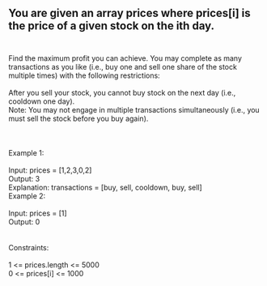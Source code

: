 ## You are given an array prices where prices[i] is the price of a given stock on the ith day. <br> <br> 
Find the maximum profit you can achieve. You may complete as many transactions as you like (i.e., buy one and sell one share of the stock multiple times) with the following restrictions: <br> <br> 
After you sell your stock, you cannot buy stock on the next day (i.e., cooldown one day). <br> 
Note: You may not engage in multiple transactions simultaneously (i.e., you must sell the stock before you buy again). <br> <br> <br> <br> 
Example 1: <br> <br> 
Input: prices = [1,2,3,0,2] <br> 
Output: 3 <br> 
Explanation: transactions = [buy, sell, cooldown, buy, sell] <br> 
Example 2: <br> <br> 
Input: prices = [1] <br> 
Output: 0 <br> <br> <br> 
Constraints: <br> <br> 
1 <= prices.length <= 5000 <br> 
0 <= prices[i] <= 1000 <br> 
